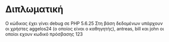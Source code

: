# Διπλωματική

Ο κώδικας έχει γίνει debug σε PHP 5.6.25
Στη βάση δεδομένων υπάρχουν οι χρήστες aggelos24 (ο οποίος είναι ο καθηγητής), antreas, bill και john οι οποίοι εχουν κωδικό πρόσβασης 123
